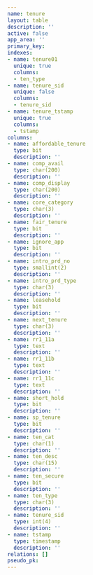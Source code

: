 ```yaml
---
name: tenure
layout: table
description: ''
active: false
app_area: ''
primary_key: 
indexes:
- name: tenure01
  unique: true
  columns:
  - ten_type
- name: tenure_sid
  unique: false
  columns:
  - tenure_sid
- name: tenure_tstamp
  unique: true
  columns:
  - tstamp
columns:
- name: affordable_tenure
  type: bit
  description: ''
- name: comp_avail
  type: char(200)
  description: ''
- name: comp_display
  type: char(200)
  description: ''
- name: core_category
  type: char(3)
  description: ''
- name: fair_tenure
  type: bit
  description: ''
- name: ignore_app
  type: bit
  description: ''
- name: intro_prd_no
  type: smallint(2)
  description: ''
- name: intro_prd_type
  type: char(3)
  description: ''
- name: leasehold
  type: bit
  description: ''
- name: next_tenure
  type: char(3)
  description: ''
- name: rr1_11a
  type: text
  description: ''
- name: rr1_11b
  type: text
  description: ''
- name: rr1_11c
  type: text
  description: ''
- name: short_hold
  type: bit
  description: ''
- name: sp_tenure
  type: bit
  description: ''
- name: ten_cat
  type: char(1)
  description: ''
- name: ten_desc
  type: char(15)
  description: ''
- name: ten_secure
  type: bit
  description: ''
- name: ten_type
  type: char(3)
  description: ''
- name: tenure_sid
  type: int(4)
  description: ''
- name: tstamp
  type: timestamp
  description: ''
relations: []
pseudo_pk: 
---
```


